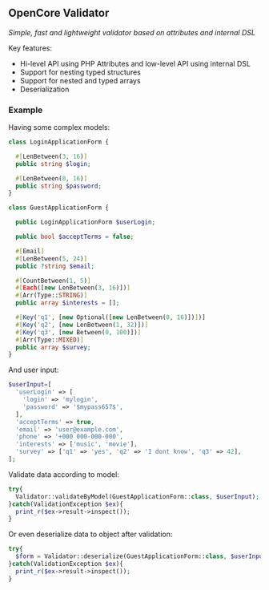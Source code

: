 ## OpenCore Validator

*Simple, fast and lightweight validator based on attributes and internal DSL*

Key features:
- Hi-level API using PHP Attributes and low-level API using internal DSL
- Support for nesting typed structures
- Support for nested and typed arrays
- Deserialization

### Example

Having some complex models:

```php
class LoginApplicationForm {

  #[LenBetween(3, 16)]
  public string $login;

  #[LenBetween(8, 16)]
  public string $password;
}

class GuestApplicationForm {

  public LoginApplicationForm $userLogin;

  public bool $acceptTerms = false;

  #[Email]
  #[LenBetween(5, 24)]
  public ?string $email;

  #[CountBetween(1, 5)]
  #[Each([new LenBetween(3, 16)])]
  #[Arr(Type::STRING)]
  public array $interests = [];

  #[Key('q1', [new Optional([new LenBetween(0, 16)])])]
  #[Key('q2', [new LenBetween(1, 32)])]
  #[Key('q3', [new Between(0, 100)])]
  #[Arr(Type::MIXED)]
  public array $survey;
}
```

And user input:
```php
$userInput=[
  'userLogin' => [
    'login' => 'mylogin',
    'password' => '$mypass657$',
  ],
  'acceptTerms' => true,
  'email' => 'user@example.com',
  'phone' => '+000 000-000-000',
  'interests' => ['music', 'movie'],
  'survey' => ['q1' => 'yes', 'q2' => 'I dont know', 'q3' => 42],
];
```

Validate data according to model:
```php
try{
  Validator::validateByModel(GuestApplicationForm::class, $userInput);
}catch(ValidationException $ex){
  print_r($ex->result->inspect());
}
```

Or even deserialize data to object after validation:
```php
try{
  $form = Validator::deserialize(GuestApplicationForm::class, $userInput);
}catch(ValidationException $ex){
  print_r($ex->result->inspect());
}
```
